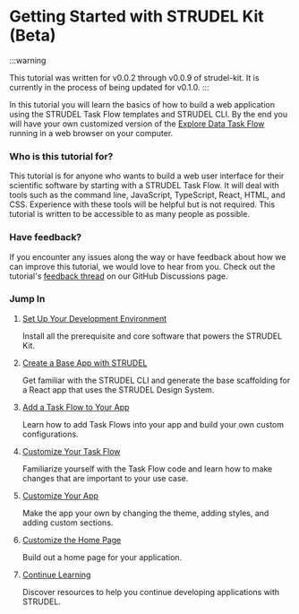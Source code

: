 # Getting Started with STRUDEL Kit (Beta)

:::warning

This tutorial was written for v0.0.2 through v0.0.9 of strudel-kit. It is currently in the process of being updated for v0.1.0. 
:::

In this tutorial you will learn the basics of how to build a web application using the STRUDEL Task Flow templates and STRUDEL CLI. By the end you will have your own customized version of the [Explore Data Task Flow](https://strudel.science/design-system/task-flows/explore-data/) running in a web browser on your computer.

### Who is this tutorial for?

This tutorial is for anyone who wants to build a web user interface for their scientific software by starting with a STRUDEL Task Flow. It will deal with tools such as the command line, JavaScript, TypeScript, React, HTML, and CSS. Experience with these tools will be helpful but is not required. This tutorial is written to be accessible to as many people as possible.

### Have feedback?

If you encounter any issues along the way or have feedback about how we can improve this tutorial, we would love to hear from you. Check out the tutorial's [feedback thread](https://github.com/orgs/strudel-science/discussions/50) on our GitHub Discussions page.

### Jump In

1. [Set Up Your Development Environment](/strudel-kit/docs/guides/tutorials/basic-app-with-strudel/setup)

    Install all the prerequisite and core software that powers the STRUDEL Kit. 

2. [Create a Base App with STRUDEL](/strudel-kit/docs/guides/tutorials/basic-app-with-strudel/create-app)

    Get familiar with the STRUDEL CLI and generate the base scaffolding for a React app that uses the STRUDEL Design System.

3. [Add a Task Flow to Your App](/strudel-kit/docs/guides/tutorials/basic-app-with-strudel/add-taskflow)

    Learn how to add Task Flows into your app and build your own custom configurations.

4. [Customize Your Task Flow](/strudel-kit/docs/guides/tutorials/basic-app-with-strudel/customize-taskflow)

    Familiarize yourself with the Task Flow code and learn how to make changes that are important to your use case.

5. [Customize Your App](/strudel-kit/docs/guides/tutorials/basic-app-with-strudel/customize-app)

    Make the app your own by changing the theme, adding styles, and adding custom sections.

6. [Customize the Home Page](/strudel-kit/docs/guides/tutorials/basic-app-with-strudel/customize-home-page)

    Build out a home page for your application.

7. [Continue Learning](/strudel-kit/docs/guides/tutorials/basic-app-with-strudel/continue-learning)

    Discover resources to help you continue developing applications with STRUDEL.